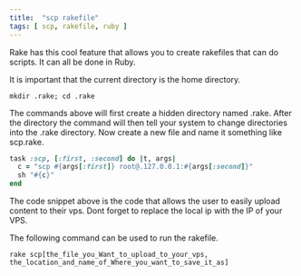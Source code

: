 ```yaml
---
title:  "scp rakefile"
tags: [ scp, rakefile, ruby ]
---
```

Rake has this cool feature that allows you to create rakefiles that can do scripts. It can all be done in Ruby. 


It is important that the current directory is the home directory. 
```
mkdir .rake; cd .rake
```

The commands above will first create a hidden directory named .rake. After the directory the command will then tell your system to change directories into the .rake directory. Now create a new file and name it something like scp.rake. 


```ruby
task :scp, [:first, :second] do |t, args|
  c = "scp #{args[:first]} root@.127.0.0.1:#{args[:second]}"
  sh "#{c}"
end
```

The code snippet above is the code that allows the user to easily upload content to their vps. Dont forget to replace the local ip with the IP of your VPS. 

The following command can be used to run the rakefile. 

```
rake scp[the_file_you_Want_to_upload_to_your_vps, the_location_and_name_of_Where_you_want_to_save_it_as]
```
